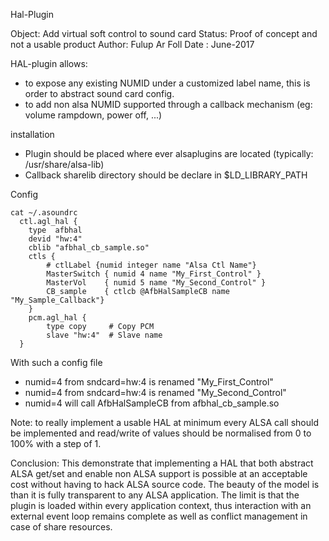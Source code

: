 Hal-Plugin 

Object: Add virtual soft control to sound card
Status: Proof of concept and not a usable product
Author: Fulup Ar Foll
Date  : June-2017

HAL-plugin allows:
 - to expose any existing NUMID under a customized label name, this is order to abstract sound card config.
 - to add non alsa NUMID supported through a callback mechanism (eg: volume rampdown, power off, ...)

installation
 - Plugin should be placed where ever alsaplugins are located (typically: /usr/share/alsa-lib)
 - Callback sharelib directory should be declare in $LD_LIBRARY_PATH

Config
```
cat ~/.asoundrc
  ctl.agl_hal {
    type  afbhal
    devid "hw:4"
    cblib "afbhal_cb_sample.so"
    ctls {
        # ctlLabel {numid integer name "Alsa Ctl Name"}
        MasterSwitch { numid 4 name "My_First_Control" }
        MasterVol    { numid 5 name "My_Second_Control" }
        CB_sample    { ctlcb @AfbHalSampleCB name "My_Sample_Callback"} 
    }
    pcm.agl_hal {
        type copy     # Copy PCM
        slave "hw:4"  # Slave name
  }
```

With such a config file
 - numid=4 from sndcard=hw:4 is renamed "My_First_Control"
 - numid=4 from sndcard=hw:4 is renamed "My_Second_Control"
 - numid=4 will call AfbHalSampleCB from afbhal_cb_sample.so

Note: to really implement a usable HAL at minimum every ALSA call should be implemented and read/write of values should be normalised from 0 to 100% with a step of 1.

Conclusion: This demonstrate that implementing a HAL that both abstract ALSA get/set and enable non ALSA support is possible at an acceptable cost
without having to hack ALSA source code. The beauty of the model is than it is fully transparent to any ALSA application. The limit is that the plugin is loaded
within every application context, thus interaction with an external event loop remains complete as well as conflict management in case of share resources.
